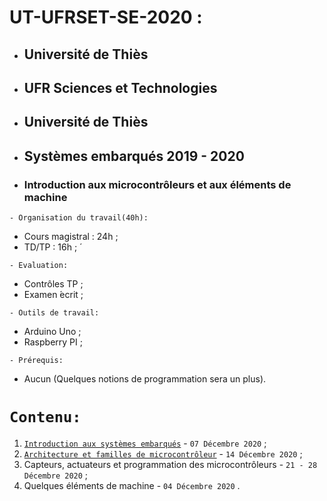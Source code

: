# UT-UFRSET-SE-2020 :
 * ##  Université de Thiès 
 * ##  UFR Sciences et Technologies 
 * ##  Université de Thiès 
 * ##  Systèmes embarqués 2019 - 2020 
  * ###  Introduction aux microcontrôleurs et aux éléments de machine 

``` - Organisation du travail(40h): ```
 * Cours magistral : 24h ;
 * TD/TP : 16h ; ́
 
``` - Evaluation: ```
 * Contrôles TP ;
 * Examen  ́ecrit ;
 
``` - Outils de travail: ```
 * Arduino Uno ;
 * Raspberry PI ;
 
``` - Prérequis: ```
 * Aucun (Quelques notions de programmation sera un plus).
 
 # ``` Contenu: ```
 1. [`Introduction aux systèmes embarqués`](https://github.com/pape-barro/UT-UFRSET-2020-SE/blob/main/Introduction_aux_systemes_embarques.pdf) - ``` 07 Décembre 2020 ``` ;
 2. [`Architecture et familles de microcontrôleur`](https://github.com/pape-barro/UT-UFRSET-2020-SE/blob/main/Architecture_et_familles_de_microcontroleur.pdf) - ``` 14 Décembre 2020 ``` ;
 3. Capteurs, actuateurs et programmation des microcontrôleurs - ``` 21 - 28 Décembre 2020 ``` ;
 4. Quelques éléments de machine - ``` 04 Décembre 2020 ``` .

